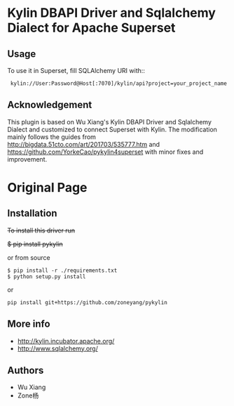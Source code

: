 
Kylin DBAPI Driver and Sqlalchemy Dialect for Apache Superset
==============================

Usage 
------

To use it in Superset, fill SQLAlchemy URI with::

     kylin://User:Password@Host[:7070]/kylin/api?project=your_project_name

Acknowledgement
---------------

This plugin is based on Wu Xiang's Kylin DBAPI Driver and Sqlalchemy Dialect and customized to connect Superset with Kylin. The modification mainly follows the guides from http://bigdata.51cto.com/art/201703/535777.htm and https://github.com/YorkeCao/pykylin4superset with minor fixes and improvement.


Original Page
===============================

Installation
------------

~~To install this driver run~~

~~$ pip install pykylin~~

or from source
```
$ pip install -r ./requirements.txt
$ python setup.py install
```

or 
```
pip install git+https://github.com/zoneyang/pykylin
```

More info
---------

 * http://kylin.incubator.apache.org/
 * http://www.sqlalchemy.org/


Authors
-------

 * Wu Xiang
 * Zone杨
